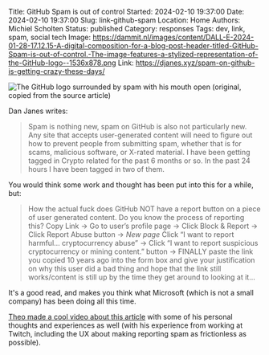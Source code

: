 Title: GitHub Spam is out of control
Started: 2024-02-10 19:37:00
Date: 2024-02-10 19:37:00
Slug: link-github-spam
Location: Home
Authors: Michiel Scholten
Status: published
Category: responses
Tags: dev, link, spam, social tech
Image: https://dammit.nl/images/content/DALL-E-2024-01-28-17.12.15-A-digital-composition-for-a-blog-post-header-titled-GitHub-Spam-is-out-of-control.-The-image-features-a-stylized-representation-of-the-GitHub-logo--1536x878.png
Link: https://djanes.xyz/spam-on-github-is-getting-crazy-these-days/

![The GitHub logo surrounded by spam with his mouth open (original, copied from the source article)](https://dammit.nl/images/content/DALL-E-2024-01-28-17.12.15-A-digital-composition-for-a-blog-post-header-titled-GitHub-Spam-is-out-of-control.-The-image-features-a-stylized-representation-of-the-GitHub-logo--1536x878.png)

Dan Janes writes:

> Spam is nothing new, spam on GitHub is also not particularly new. Any site that accepts user-generated content will need to figure out how to prevent people from submitting spam, whether that is for scams, malicious software, or X-rated material. I have been getting tagged in Crypto related for the past 6 months or so. In the past 24 hours I have been tagged in two of them.

You would think some work and thought has been put into this for a while, but:

> How the actual fuck does GitHub NOT have a report button on a piece of user generated content. Do you know the process of reporting this? Copy Link -> Go to user’s profile page -> Click Block & Report -> Click Report Abuse button -> *New page* Click “I want to report harmful… cryptocurrency abuse” -> Click “I want to report suspicious cryptocurrency or mining content.” button -> FINALLY paste the link you copied 10 years ago into the form box and give your justification on why this user did a bad thing and hope that the link still works/content is still up by the time they get around to looking at it…

It's a good read, and makes you think what Microsoft (which is not a small company) has been doing all this time.

[Theo made a cool video about this article](https://www.youtube.com/watch?v=CEZ3WEdNS-c) with some of his personal thoughts and experiences as well (with his experience from working at Twitch, including the UX about making reporting spam as frictionless as possible).
